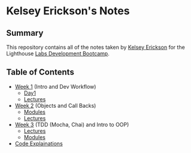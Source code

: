 # Kelsey Erickson's Notes

## Summary 

This repository contains all of the notes taken by [Kelsey Erickson](https://github.com/KelseyErickson) for the Lighthouse [Labs Development Bootcamp](https://www.lighthouselabs.ca/).



## Table of Contents
* [Week 1](/Week_1) (Intro and Dev Workflow)
  * [Day1](/Week_1/Day_1)
  * [Lectures](/Week_1/Lectures)
* [Week 2](/Week_2) (Objects and Call Backs)
  * [Modules](/Week_2/Modules)
  * [Lectures](/Week_2/Lectures)
* [Week 3](/Week_3/) (TDD (Mocha, Chai) and Intro to OOP)
  * [Lectures](/Week_3/Lectures)
  * [Modules](/Week_3/Modules)
* [Code Explainations](/Code_Explainations)
  